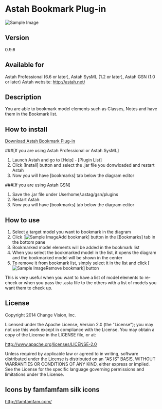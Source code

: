 Astah Bookmark Plug-in
======================
![Sample Image](https://github.com/kenkenji/astah-bookmarks-plugin/raw/master/doc/screenshots/Astah_Bookmark_Plugin.png)

Version
----------------
0.9.6

Available for
----------------
Astah Professional (6.6 or later), Astah SysML (1.2 or later), Astah GSN (1.0 or later)
Astah website: http://astah.net/

Description
----------------
You are able to bookmark model elements such as Classes, Notes and have them in the Bookmark list.

How to install
----------------
[Download Astah Bookmark Plug-in](http://astah.change-vision.com/plugins/bookmarks/0.9.6.html)

###[If you are using Astah Professional or Astah SysML]
1. Launch Astah and go to [Help] - [Plugin List]
2. Click [Install] button and select the .jar file you donwloaded and restart Astah
3. Now you will have [bookmarks] tab below the diagram editor

###[If you are using Astah GSN]
1. Save the .jar file under Userhome/.astag/gsn/plugins
2. Restart Astah
3. Now you will have [bookmarks] tab below the diagram editor

How to use
----------------
1. Select a target model you want to bookmark in the diagram
2. Click [![Sample Image](https://github.com/kenkenji/astah-bookmarks-plugin/raw/master/doc/screenshots/tag_blue_add.png)Add bookmark] button in the [Bookmarks] tab in the bottom pane
3. Bookmarked model elements will be added in the bookmark list
4. When you select the bookmarked model in the list, it opens the diagram and the bookmarked model will be shown in the center
5. To remove it from bookmark list, simply select it in the list and click [![Sample Image](https://github.com/kenkenji/astah-bookmarks-plugin/raw/master/doc/screenshots/tag_blue_delete.png)Remove bookmark] button

This is very useful when you want to have a list of model elements to re-check or when you pass the .asta file to the others with a list of models you want them to check up.

License
---------------
Copyright 2014 Change Vision, Inc.

Licensed under the Apache License, Version 2.0 (the "License");
you may not use this work except in compliance with the License.
You may obtain a copy of the License in the LICENSE file, or at:

   <http://www.apache.org/licenses/LICENSE-2.0>

Unless required by applicable law or agreed to in writing, software
distributed under the License is distributed on an "AS IS" BASIS,
WITHOUT WARRANTIES OR CONDITIONS OF ANY KIND, either express or implied.
See the License for the specific language governing permissions and
limitations under the License.

Icons by famfamfam silk icons 
----------------
<http://famfamfam.com/>
